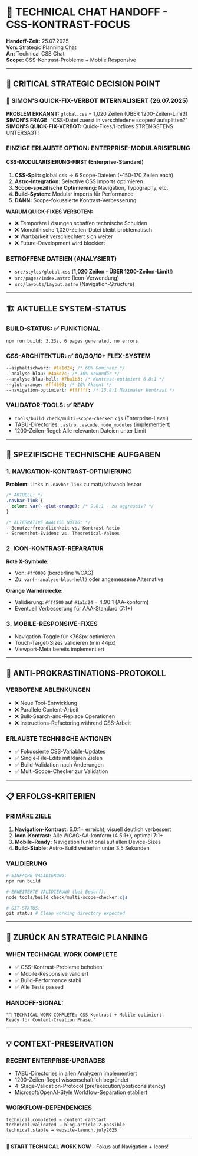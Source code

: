 # 🎯 TECHNICAL CHAT HANDOFF - CSS-KONTRAST-FOCUS

**Handoff-Zeit:** 25.07.2025  
**Von:** Strategic Planning Chat  
**An:** Technical CSS Chat  
**Scope:** CSS-Kontrast-Probleme + Mobile Responsive

---

## 🚨 **CRITICAL STRATEGIC DECISION POINT**

### **🚨 SIMON'S QUICK-FIX-VERBOT INTERNALISIERT (26.07.2025)**

**PROBLEM ERKANNT:** `global.css` = 1,020 Zeilen (ÜBER 1200-Zeilen-Limit!)  
**SIMON'S FRAGE:** "CSS-Datei zuerst in verschiedene scopes/ aufsplitten?"  
**SIMON'S QUICK-FIX-VERBOT:** Quick-Fixes/Hotfixes STRENGSTENS UNTERSAGT!

### **EINZIGE ERLAUBTE OPTION: ENTERPRISE-MODULARISIERUNG**

#### **CSS-MODULARISIERUNG-FIRST (Enterprise-Standard)**

1. **CSS-Split:** global.css → 6 Scope-Dateien (~150-170 Zeilen each)
2. **Astro-Integration:** Selective CSS imports optimieren
3. **Scope-spezifische Optimierung:** Navigation, Typography, etc.
4. **Build-System:** Modular imports für Performance
5. **DANN:** Scope-fokussierte Kontrast-Verbesserung

**WARUM QUICK-FIXES VERBOTEN:**

- ❌ Temporäre Lösungen schaffen technische Schulden
- ❌ Monolithische 1,020-Zeilen-Datei bleibt problematisch
- ❌ Wartbarkeit verschlechtert sich weiter
- ❌ Future-Development wird blockiert

### **BETROFFENE DATEIEN (ANALYSIERT)**

- `src/styles/global.css` (**1,020 Zeilen - ÜBER 1200-Zeilen-Limit!**)
- `src/pages/index.astro` (Icon-Verwendung)
- `src/layouts/Layout.astro` (Navigation-Structure)

---

## 🏗️ **AKTUELLE SYSTEM-STATUS**

### **BUILD-STATUS: ✅ FUNKTIONAL**

```
npm run build: 3.23s, 6 pages generated, no errors
```

### **CSS-ARCHITEKTUR: ✅ 60/30/10+ FLEX-SYSTEM**

```css
--asphaltschwarz: #1a1d24; /* 60% Dominanz */
--analyse-blau: #4a6d7c; /* 30% Sekundär */
--analyse-blau-hell: #7ba1b3; /* Kontrast-optimiert 6.8:1 */
--glut-orange: #ff4500; /* 10% Akzent */
--navigation-optimiert: #ffffff; /* 15.8:1 Maximaler Kontrast */
```

### **VALIDATOR-TOOLS: ✅ READY**

- `tools/build_check/multi-scope-checker.cjs` (Enterprise-Level)
- TABU-Directories: `.astro`, `.vscode`, `node_modules` (implementiert)
- 1200-Zeilen-Regel: Alle relevanten Dateien unter Limit

---

## 🎯 **SPEZIFISCHE TECHNISCHE AUFGABEN**

### **1. NAVIGATION-KONTRAST-OPTIMIERUNG**

**Problem:** Links in `.navbar-link` zu matt/schwach lesbar

```css
/* AKTUELL: */
.navbar-link {
  color: var(--glut-orange); /* 9.8:1 - zu aggressiv? */
}

/* ALTERNATIVE ANALYSE NÖTIG: */
- Benutzerfreundlichkeit vs. Kontrast-Ratio
- Screenshot-Evidenz vs. Theoretical-Values
```

### **2. ICON-KONTRAST-REPARATUR**

**Rote X-Symbole:**

- Von: `#ff0000` (borderline WCAG)
- Zu: `var(--analyse-blau-hell)` oder angemessene Alternative

**Orange Warndreiecke:**

- Validierung: `#ff4500` auf `#1a1d24` = 4.90:1 (AA-konform)
- Eventuell Verbesserung für AAA-Standard (7:1+)

### **3. MOBILE-RESPONSIVE-FIXES**

- Navigation-Toggle für <768px optimieren
- Touch-Target-Sizes validieren (min 44px)
- Viewport-Meta bereits implementiert

---

## 🚨 **ANTI-PROKRASTINATIONS-PROTOKOLL**

### **VERBOTENE ABLENKUNGEN**

- ❌ Neue Tool-Entwicklung
- ❌ Parallele Content-Arbeit
- ❌ Bulk-Search-and-Replace Operationen
- ❌ Instructions-Refactoring während CSS-Arbeit

### **ERLAUBTE TECHNISCHE AKTIONEN**

- ✅ Fokussierte CSS-Variable-Updates
- ✅ Single-File-Edits mit klaren Zielen
- ✅ Build-Validation nach Änderungen
- ✅ Multi-Scope-Checker zur Validation

---

## 📋 **ERFOLGS-KRITERIEN**

### **PRIMÄRE ZIELE**

1. **Navigation-Kontrast:** 6.0:1+ erreicht, visuell deutlich verbessert
2. **Icon-Kontrast:** Alle WCAG-AA-konform (4.5:1+), optimal 7:1+
3. **Mobile-Ready:** Navigation funktional auf allen Device-Sizes
4. **Build-Stable:** Astro-Build weiterhin unter 3.5 Sekunden

### **VALIDIERUNG**

```powershell
# EINFACHE VALIDIERUNG:
npm run build

# ERWEITERTE VALIDIERUNG (bei Bedarf):
node tools/build_check/multi-scope-checker.cjs

# GIT-STATUS:
git status # Clean working directory expected
```

---

## 🔄 **ZURÜCK AN STRATEGIC PLANNING**

### **WHEN TECHNICAL WORK COMPLETE**

- ✅ CSS-Kontrast-Probleme behoben
- ✅ Mobile-Responsive validiert
- ✅ Build-Performance stabil
- ✅ Alle Tests passed

### **HANDOFF-SIGNAL:**

```
"🎯 TECHNICAL WORK COMPLETE: CSS-Kontrast + Mobile optimiert.
Ready for Content-Creation Phase."
```

---

## 💡 **CONTEXT-PRESERVATION**

### **RECENT ENTERPRISE-UPGRADES**

- TABU-Directories in allen Analyzern implementiert
- 1200-Zeilen-Regel wissenschaftlich begründet
- 4-Stage-Validation-Protocol (pre/execution/post/consistency)
- Microsoft/OpenAI-Style Workflow-Separation etabliert

### **WORKFLOW-DEPENDENCIES**

```
technical.completed → content.canStart
technical.validated → blog-article-2.possible
technical.stable → website-launch.july2025
```

---

**🎯 START TECHNICAL WORK NOW** - Fokus auf Navigation + Icons!
